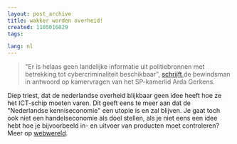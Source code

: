 ```yaml
---
layout: post_archive
title: wakker worden overheid!
created: 1105016029
tags:

lang: nl
---
```

> "Er is helaas geen landelijke informatie uit politiebronnen met betrekking tot cybercriminaliteit beschikbaar", [schrijft ](http://www.justitie.nl/pers/kamerstukken/include.asp?bestand=/extern/documentportal/Kamerantwoorden/20041223_A%202040502720%20hackers%20vaker%20samenwerken%20met%20criminelen.doc.c)de bewindsman in antwoord op kamervragen van het SP-kamerlid Arda Gerkens.

Diep triest, dat de nederlandse overheid blijkbaar geen idee heeft hoe ze het ICT-schip moeten varen. Dit geeft eens te meer aan dat de "Nederlandse kenniseconomie" een utopie is en zal blijven. Je gaat toch ook niet een handelseconomie als doel stellen, als je niet eens een idee hebt hoe je bijvoorbeeld in- en uitvoer van producten moet controleren?Meer op [webwereld](http://www.webwereld.nl/nav/trillian?20472).

